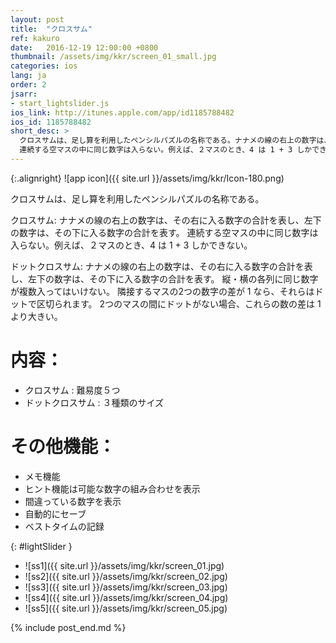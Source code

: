 ```yaml
---
layout: post
title:  "クロスサム"
ref: kakuro
date:   2016-12-19 12:00:00 +0800
thumbnail: /assets/img/kkr/screen_01_small.jpg
categories: ios
lang: ja
order: 2
jsarr:
- start_lightslider.js
ios_link: http://itunes.apple.com/app/id1185788482
ios_id: 1185788482
short_desc: >
  クロスサムは、足し算を利用したペンシルパズルの名称である。ナナメの線の右上の数字は、その右に入る数字の合計を表し、左下の数字は、その下に入る数字の合計を表す。
  連続する空マスの中に同じ数字は入らない。例えば、２マスのとき、4 は 1 + 3 しかできない。
---
```


{:.alignright}
![app icon]({{ site.url }}/assets/img/kkr/Icon-180.png)

クロスサムは、足し算を利用したペンシルパズルの名称である。

クロスサム:
ナナメの線の右上の数字は、その右に入る数字の合計を表し、左下の数字は、その下に入る数字の合計を表す。
連続する空マスの中に同じ数字は入らない。例えば、２マスのとき、4 は 1 + 3 しかできない。

ドットクロスサム:
ナナメの線の右上の数字は、その右に入る数字の合計を表し、左下の数字は、その下に入る数字の合計を表す。
縦・横の各列に同じ数字が複数入ってはいけない。
隣接するマスの2つの数字の差が 1 なら、それらはドットで区切られます。
2つのマスの間にドットがない場合、これらの数の差は 1 より大きい。

# 内容：
- クロスサム : 難易度５つ
- ドットクロスサム : ３種類のサイズ

# その他機能：
- メモ機能
- ヒント機能は可能な数字の組み合わせを表示
- 間違っている数字を表示
- 自動的にセーブ
- ベストタイムの記録

{: #lightSlider }
*   ![ss1]({{ site.url }}/assets/img/kkr/screen_01.jpg)
*   ![ss2]({{ site.url }}/assets/img/kkr/screen_02.jpg)
*   ![ss3]({{ site.url }}/assets/img/kkr/screen_03.jpg)
*   ![ss4]({{ site.url }}/assets/img/kkr/screen_04.jpg)
*   ![ss5]({{ site.url }}/assets/img/kkr/screen_05.jpg)

{% include post_end.md %}
